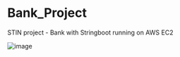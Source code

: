 # Bank_Project
STIN project - Bank with Stringboot running on AWS EC2

![image](https://github.com/TomasChmelar21/Bank_Project/assets/101315477/b9bceb97-6e21-47a8-bd98-188e3c06df9a)
